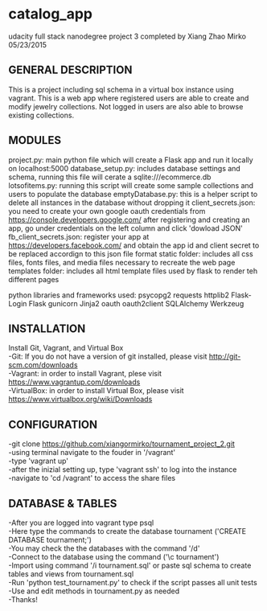 # catalog_app
udacity full stack nanodegree project 3 completed by Xiang Zhao Mirko
05/23/2015

GENERAL DESCRIPTION
-------------------
This is a project including sql schema in a virtual box instance using vagrant. This is a web app where registered users are able to create and modify jewelry collections. Not logged in users are also able to browse existing collections.

MODULES
-------------------
project.py: main python file which will create a Flask app and run it locally on localhost:5000
database_setup.py: includes database settings and schema, running this file will cerate a sqlite:///ecommerce.db 
lotsofitems.py: running this script will create some sample collections and users to populate the database
emptyDatabase.py: this is a helper script to delete all instances in the database without dropping it
client_secrets.json: you need to create your own google oauth credentials from https://console.developers.google.com/ after registering and creating an app, go under credentials on the left column and click 'dowload JSON'    
fb_client_secrets.json: register your app at https://developers.facebook.com/ and obtain the app id and client secret to be replaced accordign to this json file format
static folder: includes all css files, fonts files, and media files necessary to recreate the web page
templates folder: includes all html template files used by flask to render teh different pages



python libraries and frameworks used: 
psycopg2
requests
httplib2
Flask-Login
Flask
gunicorn
Jinja2
oauth
oauth2client
SQLAlchemy
Werkzeug

INSTALLATION
-------------------
Install Git, Vagrant, and Virtual Box  
-Git: If you do not have a version of git installed, please visit http://git-scm.com/downloads  
-Vagrant: in order to install Vagrant, plese visit https://www.vagrantup.com/downloads  
-VirtualBox: in order to install Virtual Box, please visit https://www.virtualbox.org/wiki/Downloads  

CONFIGURATION
-------------------
-git clone https://github.com/xiangormirko/tournament_project_2.git  
-using terminal navigate to the fouder in '/vagrant'  
-type 'vagrant up'  
-after the inizial setting up, type 'vagrant ssh' to log into the instance  
-navigate to 'cd /vagrant' to access the share files  

DATABASE & TABLES
-------------------
-After you are logged into vagrant type psql  
-Here type the commands to create the database tournament ('CREATE DATABASE tournament;')  
-You may check the the databases with the command '/d'  
-Connect to the database using the command ('\c tournament')  
-Import using command '/i tournament.sql' or paste sql schema to create tables and views from tournament.sql  
-Run 'python test_tournament.py' to check if the script passes all unit tests  
-Use and edit methods in tournament.py as needed  
-Thanks!  




